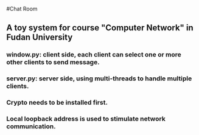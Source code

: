 #Chat Room
## A toy system for course "Computer Network" in Fudan University
### window.py: client side, each client can select one or more other clients to send message.
### server.py: server side, using multi-threads to handle multiple clients.
### Crypto needs to be installed first.
### Local loopback address is used to stimulate network communication.